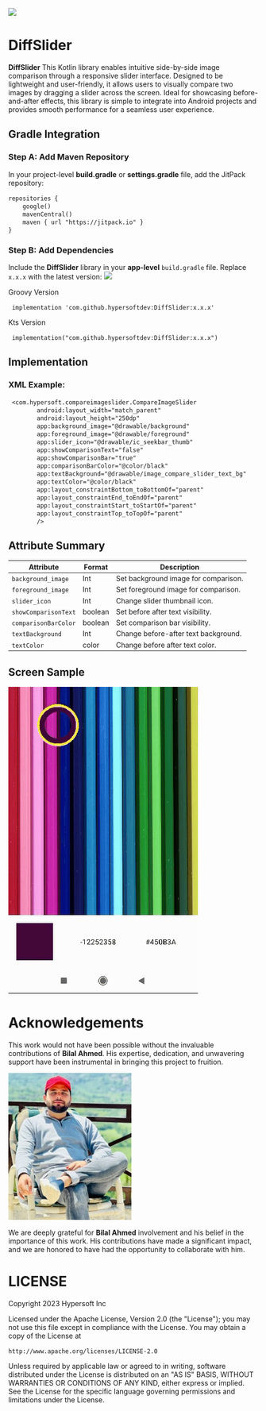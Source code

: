 [![](https://jitpack.io/v/hypersoftdev/DiffSlider.svg)](https://jitpack.io/#hypersoftdev/DiffSlider)

# DiffSlider

**DiffSlider** This Kotlin library enables intuitive side-by-side image comparison through a responsive slider interface. Designed to be lightweight and user-friendly, it allows users to visually compare two images by dragging a slider across the screen. Ideal for showcasing before-and-after effects, this library is simple to integrate into Android projects and provides smooth performance for a seamless user experience.

## Gradle Integration

### Step A: Add Maven Repository

In your project-level **build.gradle** or **settings.gradle** file, add the JitPack repository:
```
repositories {
    google()
    mavenCentral()
    maven { url "https://jitpack.io" }
}
```  

### Step B: Add Dependencies

Include the **DiffSlider** library in your **app-level** `build.gradle` file. Replace `x.x.x` with the latest version: [![](https://jitpack.io/v/hypersoftdev/DiffSlider.svg)](https://jitpack.io/#hypersoftdev/DiffSlider)

Groovy Version
```
 implementation 'com.github.hypersoftdev:DiffSlider:x.x.x'
```
Kts Version
```
 implementation("com.github.hypersoftdev:DiffSlider:x.x.x")
```

## Implementation

### XML Example:

```
 <com.hypersoft.compareimageslider.CompareImageSlider
        android:layout_width="match_parent"
        android:layout_height="250dp"
        app:background_image="@drawable/background"
        app:foreground_image="@drawable/foreground"
        app:slider_icon="@drawable/ic_seekbar_thumb"
        app:showComparisonText="false"
        app:showComparisonBar="true"
        app:comparisonBarColor="@color/black"
        app:textBackground="@drawable/image_compare_slider_text_bg"
        app:textColor="@color/black"
        app:layout_constraintBottom_toBottomOf="parent"
        app:layout_constraintEnd_toEndOf="parent"
        app:layout_constraintStart_toStartOf="parent"
        app:layout_constraintTop_toTopOf="parent"
        />
```


## Attribute Summary

| Attribute            | Format  | Description                           |
|----------------------|---------|---------------------------------------|
| `background_image `  | Int     | Set background image for comparison.  |
| `foreground_image`   | Int     | Set foreground image for comparison.  |
| `slider_icon`        | Int     | Change slider thumbnail icon.         |
| `showComparisonText` | boolean | Set before after text visibility.     |
| `comparisonBarColor` | boolean | Set comparison bar visibility.        |
| `textBackground`     | Int     | Change before-after text background.  |
| `textColor `         | color   | Change before after text color.       |


## Screen Sample
![Sample](https://github.com/hypersoftdev/ColorPicker/blob/master/screens/screengif.gif?raw=true)

# Acknowledgements

This work would not have been possible without the invaluable contributions of **Bilal Ahmed**. His expertise, dedication, and unwavering support have been instrumental in bringing this project to fruition.

![Profile](https://github.com/hypersoftdev/ColorPicker/blob/master/screens/profile_image.jpg?raw=true)

We are deeply grateful for **Bilal Ahmed** involvement and his belief in the importance of this work. His contributions have made a significant impact, and we are honored to have had the opportunity to collaborate with him.

# LICENSE

Copyright 2023 Hypersoft Inc

Licensed under the Apache License, Version 2.0 (the "License");
you may not use this file except in compliance with the License.
You may obtain a copy of the License at

    http://www.apache.org/licenses/LICENSE-2.0

Unless required by applicable law or agreed to in writing, software
distributed under the License is distributed on an "AS IS" BASIS,
WITHOUT WARRANTIES OR CONDITIONS OF ANY KIND, either express or implied.
See the License for the specific language governing permissions and
limitations under the License.
